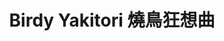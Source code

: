 ---
title: "Birdy Yakitori 燒鳥狂想曲"
description: "Birdy Yakitori 燒鳥狂想曲"
layout: shop
keywords:
  - 美食競賽
  - 台灣美食
  - 美食精選
datePublished: "2025-06-30"
dateModified: "2025-07-03"
city: "台北市"
district: "中山區"
address: "台北市中山區樂群三路303號2F"
phone: "0285020308"
geo: "25.082795719787157, 121.56032849401385"
google_map: "https://maps.app.goo.gl/5zSFtDbZ6PPX2Rzz8"
footinder: "https://footinder.com.tw/%E5%8F%B0%E5%8C%97%E5%B8%82%E4%B8%AD%E5%B1%B1%E5%8D%80/42538/"
official: "https://www.facebook.com/birdyyakitori/"
award:
  - name: "500盤"
    year: "2024"
    entries:
      - dishes:
          - "鹽烤阿基里斯腱"
          - "醬煮雞肝/紅酒李子醬/花生焦糖醬/杏仁果"

---